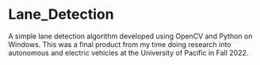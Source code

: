 # Lane_Detection
A simple lane detection algorithm developed using OpenCV and Python on Windows. This was a final product from my time doing research into autonomous and electric vehicles at the University of Pacific in Fall 2022.
